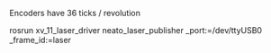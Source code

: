 Encoders have 36 ticks / revolution


 rosrun xv_11_laser_driver neato_laser_publisher _port:=/dev/ttyUSB0 _frame_id:=laser